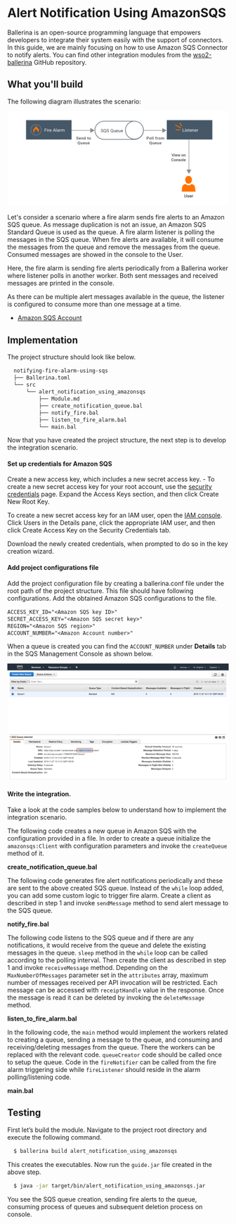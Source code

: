 # Alert Notification Using AmazonSQS

Ballerina is an open-source programming language that empowers developers to integrate their system easily with the 
support of connectors. In this guide, we are mainly focusing on how to use Amazon SQS Connector to notify alerts. 
You can find other integration modules from the [wso2-ballerina](https://github.com/wso2-ballerina) GitHub repository.

<!-- INCLUDE_MD: ../../../../../tutorial-prerequisites.md -->

## What you'll build

The following diagram illustrates the scenario:

![Message flow diagram image](../../../../../assets/img/sqs-alert.png)

Let's consider a scenario where a fire alarm sends fire alerts to an Amazon SQS queue. As message duplication is not an issue, an Amazon SQS Standard Queue is used as the queue. A fire alarm listener is polling the messages in the SQS queue. When fire alerts are available, it will consume the messages from the queue and remove the messages from the queue. Consumed messages are showed in the console to the User.

Here, the fire alarm is sending fire alerts periodically from a Ballerina worker where listener polls in another worker. Both sent messages and received messages are printed in the console.

As there can be multiple alert messages available in the queue, the listener is configured to consume more than one message at a time.

- [Amazon SQS Account](https://aws.amazon.com/sqs/)

## Implementation

<!-- INCLUDE_MD: ../../../../../create-project.md -->

The project structure should look like below.

```
  notifying-fire-alarm-using-sqs
  ├── Ballerina.toml
  └── src
      └── alert_notification_using_amazonsqs
          ├── Module.md
          ├── create_notification_queue.bal
          ├── notify_fire.bal
          ├── listen_to_fire_alarm.bal
          └── main.bal
```

Now that you have created the project structure, the next step is to develop the integration scenario.

#### Set up credentials for Amazon SQS

Create a new access key, which includes a new secret access key. - To create a new secret access key for your root account, use the [security credentials](https://console.aws.amazon.com/iam/home?#security_credential) page. Expand the Access Keys section, and then click Create New Root Key.

To create a new secret access key for an IAM user, open the [IAM console](https://console.aws.amazon.com/iam/home?region=us-east-1#/home). Click Users in the Details pane, click the appropriate IAM user, and then click Create Access Key on the Security Credentials tab.

Download the newly created credentials, when prompted to do so in the key creation wizard.

#### Add project configurations file

Add the project configuration file by creating a ballerina.conf file under the root path of the project structure. This file should have following configurations. Add the obtained Amazon SQS configurations to the file.

```
ACCESS_KEY_ID="<Amazon SQS key ID>"
SECRET_ACCESS_KEY="<Amazon SQS secret key>"
REGION="<Amazon SQS region>"
ACCOUNT_NUMBER="<Amazon Account number>"
```

When a queue is created you can find the `ACCOUNT_NUMBER` under **Details** tab in the SQS Management Console as shown below.

![SQS Console](../../../../../assets/img/sqs-console.png)

#### Write the integration.

Take a look at the code samples below to understand how to implement the integration scenario.

The following code creates a new queue in Amazon SQS with the configuration provided in a file. In order to create a queue initialize the `amazonsqs:Client` with configuration parameters and invoke the `createQueue` method of it.

**create_notification_queue.bal**
<!-- INCLUDE_CODE: src/alert_notification_using_amazonsqs/create_notification_queue.bal -->

The following code generates fire alert notifications periodically and these are sent to the above created SQS queue. Instead of the `while` loop added, you can add some custom logic to trigger fire alarm. Create a client as described in step 1 and invoke `sendMessage` method to send alert message to the SQS queue.

**notify_fire.bal**
<!-- INCLUDE_CODE: src/alert_notification_using_amazonsqs/notify_fire.bal -->

The following code listens to the SQS queue and if there are any notifications, it would receive from the queue and delete the existing messages in the queue. `sleep` method in the `while` loop can be called according to the polling interval. Then create the client as described in step 1 and invoke `receiveMessage` method. Depending on the `MaxNumberOfMessages` parameter set in the `attributes` array, maximum number of messages received per API invocation will be restricted. Each message can be accessed with `receiptHandle` value in the response. Once the message is read it can be deleted by invoking the `deleteMessage` method.

**listen_to_fire_alarm.bal**
<!-- INCLUDE_CODE: src/alert_notification_using_amazonsqs/listen_to_fire_alarm.bal -->

In the following code, the `main` method would implement the workers related to creating a queue, sending a message to the queue, and consuming and receiving/deleting messages from the queue. There the workers can be replaced with the relevant code. `queueCreator` code should be called once to setup the queue. Code in the `fireNotifier` can be called from the fire alarm triggering side while `fireListener` should reside in the alarm polling/listening code.

**main.bal**
<!-- INCLUDE_CODE: src/alert_notification_using_amazonsqs/main.bal -->

## Testing

First let’s build the module. Navigate to the project root directory and execute the following command.

```bash
  $ ballerina build alert_notification_using_amazonsqs
```

This creates the executables. Now run the `guide.jar` file created in the above step.

```bash
  $ java -jar target/bin/alert_notification_using_amazonsqs.jar
```

You see the SQS queue creation, sending fire alerts to the queue, consuming process of queues and subsequent deletion process on console.

<!-- INCLUDE_MD: ../../../../../tutorial-get-the-code.md -->

<!-- INCLUDE_MD: ../../../../../next-steps.md -->
